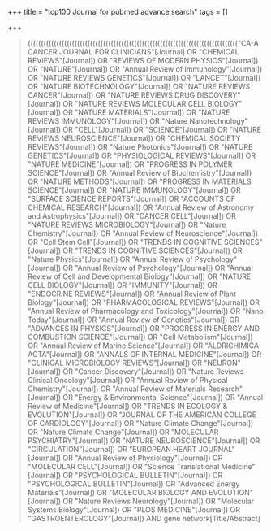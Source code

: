 +++
title = "top100 Journal for pubmed advance search"
tags = []

+++


> ((((((((((((((((((((((((((((((((((((((((((((((((((((((((((((((((((((((((((((((((("CA-A CANCER JOURNAL FOR CLINICIANS"[Journal] OR "CHEMICAL REVIEWS"[Journal]) OR "REVIEWS OF MODERN PHYSICS"[Journal]) OR "NATURE"[Journal]) OR "Annual Review of Immunology"[Journal]) OR "NATURE REVIEWS GENETICS"[Journal]) OR "LANCET"[Journal]) OR "NATURE BIOTECHNOLOGY"[Journal]) OR "NATURE REVIEWS CANCER"[Journal]) OR "NATURE REVIEWS DRUG DISCOVERY"[Journal]) OR "NATURE REVIEWS MOLECULAR CELL BIOLOGY"[Journal]) OR "NATURE MATERIALS"[Journal]) OR "NATURE REVIEWS IMMUNOLOGY"[Journal]) OR "Nature Nanotechnology"[Journal]) OR "CELL"[Journal]) OR "SCIENCE"[Journal]) OR "NATURE REVIEWS NEUROSCIENCE"[Journal]) OR "CHEMICAL SOCIETY REVIEWS"[Journal]) OR "Nature Photonics"[Journal]) OR "NATURE GENETICS"[Journal]) OR "PHYSIOLOGICAL REVIEWS"[Journal]) OR "NATURE MEDICINE"[Journal]) OR "PROGRESS IN POLYMER SCIENCE"[Journal]) OR "Annual Review of Biochemistry"[Journal]) OR "NATURE METHODS"[Journal]) OR "PROGRESS IN MATERIALS SCIENCE"[Journal]) OR "NATURE IMMUNOLOGY"[Journal]) OR "SURFACE SCIENCE REPORTS"[Journal]) OR "ACCOUNTS OF CHEMICAL RESEARCH"[Journal]) OR "Annual Review of Astronomy and Astrophysics"[Journal]) OR "CANCER CELL"[Journal]) OR "NATURE REVIEWS MICROBIOLOGY"[Journal]) OR "Nature Chemistry"[Journal]) OR "Annual Review of Neuroscience"[Journal]) OR "Cell Stem Cell"[Journal]) OR "TRENDS IN COGNITIVE SCIENCES"[Journal]) OR "TRENDS IN COGNITIVE SCIENCES"[Journal]) OR "Nature Physics"[Journal]) OR "Annual Review of Psychology"[Journal]) OR "Annual Review of Psychology"[Journal]) OR "Annual Review of Cell and Developmental Biology"[Journal]) OR "NATURE CELL BIOLOGY"[Journal]) OR "IMMUNITY"[Journal]) OR "ENDOCRINE REVIEWS"[Journal]) OR "Annual Review of Plant Biology"[Journal]) OR "PHARMACOLOGICAL REVIEWS"[Journal]) OR "Annual Review of Pharmacology and Toxicology"[Journal]) OR "Nano Today"[Journal]) OR "Annual Review of Genetics"[Journal]) OR "ADVANCES IN PHYSICS"[Journal]) OR "PROGRESS IN ENERGY AND COMBUSTION SCIENCE"[Journal]) OR "Cell Metabolism"[Journal]) OR "Annual Review of Marine Science"[Journal]) OR "ALDRICHIMICA ACTA"[Journal]) OR "ANNALS OF INTERNAL MEDICINE"[Journal]) OR "CLINICAL MICROBIOLOGY REVIEWS"[Journal]) OR "NEURON"[Journal]) OR "Cancer Discovery"[Journal]) OR "Nature Reviews Clinical Oncology"[Journal]) OR "Annual Review of Physical Chemistry"[Journal]) OR "Annual Review of Materials Research"[Journal]) OR "Energy & Environmental Science"[Journal]) OR "Annual Review of Medicine"[Journal]) OR "TRENDS IN ECOLOGY & EVOLUTION"[Journal]) OR "JOURNAL OF THE AMERICAN COLLEGE OF CARDIOLOGY"[Journal]) OR "Nature Climate Change"[Journal]) OR "Nature Climate Change"[Journal]) OR "MOLECULAR PSYCHIATRY"[Journal]) OR "NATURE NEUROSCIENCE"[Journal]) OR "CIRCULATION"[Journal]) OR "EUROPEAN HEART JOURNAL"[Journal]) OR "Annual Review of Physiology"[Journal]) OR "MOLECULAR CELL"[Journal]) OR "Science Translational Medicine"[Journal]) OR "PSYCHOLOGICAL BULLETIN"[Journal]) OR "PSYCHOLOGICAL BULLETIN"[Journal]) OR "Advanced Energy Materials"[Journal]) OR "MOLECULAR BIOLOGY AND EVOLUTION"[Journal]) OR "Nature Reviews Neurology"[Journal]) OR "Molecular Systems Biology"[Journal]) OR "PLOS MEDICINE"[Journal]) OR "GASTROENTEROLOGY"[Journal]) AND gene network[Title/Abstract]
